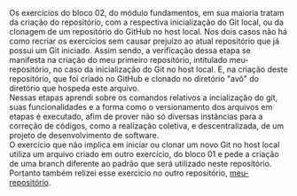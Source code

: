 Os exercícios do bloco 02, do módulo fundamentos, em sua maioria tratam da criação do repositório, com a respectiva inicialização do Git local, ou da clonagem de um repositório do GitHub no host local. Nos dois casos não há como recriar os exercícios sem causar prejuízo ao atual repositório que já possui um Git iniciado. Assim sendo, a verificação dessa etapa se manifesta na criação do meu primeiro repositório, intitulado meu-repositório, no caso da inicialização do Git no host local. E, na criação deste repositório, que foi criado no GitHub e clonado no diretório "avô" do diretório que hospeda este arquivo.   
Nessas etapas aprendi sobre os comandos relativos a incialização do git, suas funcionalidades e a forma como o versionamento dos arquivos em etapas é executado, afim de prover não só diversas instâncias para a correção de códigos, como a realização coletiva, e descentralizada, de um projeto de desenvolvimento de software.   
O exercício que não implica em iniciar ou clonar um novo Git no host local utiliza um arquivo criado em outro exercício, do bloco 01 e pede a criação de uma branch diferente ao padrão que será utilizado neste repositório. Portanto também relizei esse exercicio no outro repositório, [meu-repositório](https://github.com/Ivan-Mastrangelo/meu-repositorio).  